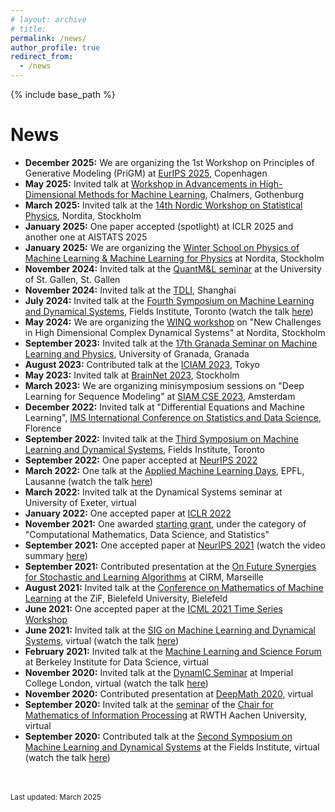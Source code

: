 ```yaml
---
# layout: archive
# title: 
permalink: /news/
author_profile: true
redirect_from:
  - /news
---
```


{% include base_path %}

News
=====
- __December 2025:__ We are organizing the 1st Workshop on Principles of Generative Modeling (PriGM) at [EurIPS 2025](https://eurips.cc/), Copenhagen
- __May 2025:__ Invited talk at [Workshop in Advancements in High-Dimensional Methods for Machine Learning](https://www.chalmers.se/en/current/calendar/cse-workshop/), Chalmers, Gothenburg 
- __March 2025:__ Invited talk at the [14th Nordic Workshop on Statistical Physics](https://indico.fysik.su.se/event/8942/), Nordita, Stockholm
- __January 2025:__ One paper accepted (spotlight) at ICLR 2025 and another one at AISTATS 2025
- __January 2025:__ We are organizing the [Winter School on Physics of Machine Learning & Machine Learning for Physics](https://indico.fysik.su.se/event/8856/) at Nordita, Stockholm
- __November 2024:__ Invited talk at the [QuantM&L seminar](https://www.unisg.ch/en/universitaet/schools/school-of-economics-and-political-science-seps/research/quantitative-methods-and-learning/) at the University of St. Gallen, St. Gallen
- __November 2024:__ Invited talk at the [TDLI](https://tdli.sjtu.edu.cn/EN/events/seminars-colloquia/1728/abcd), Shanghai
- __July 2024:__ Invited talk at the [Fourth Symposium on Machine Learning and Dynamical Systems](http://www.fields.utoronto.ca/activities/24-25/machine-learning), Fields Institute, Toronto (watch the talk [here](https://www.youtube.com/watch?v=E3__8rhDJcA&list=PLOMUcsGYfYasfTuGmshpDiNCsY16XcayD&index=9))
- __May 2024:__ We are organizing the [WINQ workshop](https://indico.fysik.su.se/event/8139/page/617-week-2-new-challenges-in-high-dimensional-complex-dynamical-systems) on "New Challenges in High Dimensional Complex Dynamical Systems" at Nordita, Stockholm
- __September 2023:__ Invited talk at the [17th Granada Seminar on Machine Learning and Physics](https://granadaseminar.com/index.php/program-17th/), University of Granada, Granada
- __August 2023:__ Contributed talk at the [ICIAM 2023](https://iciam2023.org/registered_data?id=00141&pass=ebb4162365ce5b1e6f176e5f44a9b569), Tokyo
- __May 2023:__ Invited talk at [BrainNet 2023](https://brainnet23.github.io/), Stockholm
- __March 2023:__ We are organizing minisymposium sessions on "Deep Learning for Sequence Modeling" at [SIAM CSE 2023](https://meetings.siam.org/sess/dsp_programsess.cfm?SESSIONCODE=75499), Amsterdam 
- __December 2022:__ Invited talk at "Differential Equations and Machine Learning", [IMS International Conference on Statistics and Data Science](https://sites.google.com/view/icsds2022), Florence
- __September 2022:__ Invited talk at the [Third Symposium on Machine Learning and Dynamical Systems](http://www.fields.utoronto.ca/activities/22-23/3rd-machine-learning), Fields Institute, Toronto
- __September 2022:__ One paper accepted at [NeurIPS 2022](https://openreview.net/forum?id=sn6BZR4WvUR&referrer=[the%20profile%20of%20Soon%20Hoe%20Lim](/profile?id=~Soon_Hoe_Lim1))
- __March 2022:__ One talk at the [Applied Machine Learning Days](https://appliedmldays.org/events/amld-epfl-2022/talks/boosting-model-robustness-by-leveraging-data-augmentations-stability-training-and-noise-injections), EPFL, Lausanne (watch the talk [here](https://www.youtube.com/watch?v=p147ueuniKI&list=PLOMUcsGYfYasfTuGmshpDiNCsY16XcayD&index=7))
- __March 2022:__ Invited talk at the Dynamical Systems seminar at University of Exeter, virtual
- __January 2022:__ One accepted paper at [ICLR 2022](https://openreview.net/forum?id=vJb4I2ANmy)
- __November 2021:__ One awarded [starting grant](https://www.vr.se/english/applying-for-funding/calls/2020-11-10-starting-grant-within-natural-and-engineering-sciences.html), under the category of "Computational Mathematics, Data Science, and Statistics" 
- __September 2021:__ One accepted paper at [NeurIPS 2021](https://openreview.net/forum?id=mf9XiRCEgZu) (watch the video summary [here](https://www.youtube.com/watch?v=1uvZCJIUGDI)) 
- __September 2021:__ Contributed presentation at the [On Future Synergies for Stochastic and Learning Algorithms](https://conferences.cirm-math.fr/2389.html) at CIRM, Marseille  
- __August 2021:__ Invited talk at the [Conference on Mathematics of Machine Learning](https://www.mis.mpg.de/calendar/conferences/2021/mml2021.html) at the ZiF, Bielefeld University, Bielefeld
- __June 2021:__ One accepted paper at the [ICML 2021 Time Series Workshop](http://roseyu.com/time-series-workshop/)
- __June 2021:__ Invited talk at the [SIG on Machine Learning and Dynamical Systems](https://agora.stream/SIG%20on%20Machine%20Learning%20and%20Dynamical%20Systems), virtual (watch the talk [here](https://www.youtube.com/watch?v=9t-UTLvkhyk&t=22s))
- __February 2021:__ Invited talk at the [Machine Learning and Science Forum](https://bids.berkeley.edu/events/machine-learning-and-science-forum-2021-0222) at Berkeley Institute for Data Science, virtual
- __November 2020:__ Invited talk at the [DynamIC Seminar](https://wwwf.imperial.ac.uk/~mrasmuss/DynamIC/) at Imperial College London, virtual (watch the talk [here](https://www.youtube.com/watch?v=sMY_rZS5k3Q&list=PLOMUcsGYfYasfTuGmshpDiNCsY16XcayD)) 
- __November 2020:__ Contributed presentation at [DeepMath 2020](https://deepmath-conference.com/), virtual
- __September 2020:__ Invited talk at the [seminar](http://www.mathc.rwth-aachen.de/news/passed_talks/) of the [Chair for Mathematics of Information Processing](https://www.mathc.rwth-aachen.de/home/home/) at RWTH Aachen University, virtual
- __September 2020:__ Contributed talk at the [Second Symposium on Machine Learning and Dynamical Systems](http://www.fields.utoronto.ca/activities/20-21/dynamical) at the Fields Institute, virtual (watch the talk [here](https://www.youtube.com/watch?v=iQ23qaGcFjc))
<br>
<br>
<small>Last updated: March 2025</small>

